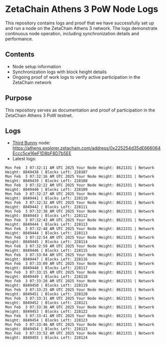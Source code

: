 # ZetaChain Athens 3 PoW Node Logs
This repository contains logs and proof that we have successfully set up and run a node on the ZetaChain Athens 3 network. The logs demonstrate continuous node operation, including synchronization details and performance.

## Contents
- Node setup information
- Synchronization logs with block height details
- Ongoing proof of work logs to verify active participation in the ZetaChain network

## Purpose
This repository serves as documentation and proof of participation in the ZetaChain Athens 3 PoW testnet.

## Logs

- [Third Bunny](https://thirdbunny.xyz/) node: https://athens.explorer.zetachain.com/address/0x225254d35dE666064Eccc5ce16eF1D8bF8D7b5EE
- Latest logs:
```
Mon Feb  3 07:32:11 AM UTC 2025 Your Node Height: 8621331 | Network Height: 8849438 | Blocks Left: 228107
Mon Feb  3 07:32:16 AM UTC 2025 Your Node Height: 8621331 | Network Height: 8849439 | Blocks Left: 228108
Mon Feb  3 07:32:22 AM UTC 2025 Your Node Height: 8621331 | Network Height: 8849440 | Blocks Left: 228109
Mon Feb  3 07:32:27 AM UTC 2025 Your Node Height: 8621331 | Network Height: 8849441 | Blocks Left: 228110
Mon Feb  3 07:32:32 AM UTC 2025 Your Node Height: 8621331 | Network Height: 8849442 | Blocks Left: 228111
Mon Feb  3 07:32:38 AM UTC 2025 Your Node Height: 8621331 | Network Height: 8849443 | Blocks Left: 228112
Mon Feb  3 07:32:43 AM UTC 2025 Your Node Height: 8621331 | Network Height: 8849444 | Blocks Left: 228113
Mon Feb  3 07:32:48 AM UTC 2025 Your Node Height: 8621331 | Network Height: 8849444 | Blocks Left: 228113
Mon Feb  3 07:32:54 AM UTC 2025 Your Node Height: 8621331 | Network Height: 8849445 | Blocks Left: 228114
Mon Feb  3 07:32:59 AM UTC 2025 Your Node Height: 8621331 | Network Height: 8849446 | Blocks Left: 228115
Mon Feb  3 07:33:04 AM UTC 2025 Your Node Height: 8621331 | Network Height: 8849447 | Blocks Left: 228116
Mon Feb  3 07:33:09 AM UTC 2025 Your Node Height: 8621331 | Network Height: 8849448 | Blocks Left: 228117
Mon Feb  3 07:33:15 AM UTC 2025 Your Node Height: 8621331 | Network Height: 8849449 | Blocks Left: 228118
Mon Feb  3 07:33:20 AM UTC 2025 Your Node Height: 8621331 | Network Height: 8849450 | Blocks Left: 228119
Mon Feb  3 07:33:25 AM UTC 2025 Your Node Height: 8621331 | Network Height: 8849451 | Blocks Left: 228120
Mon Feb  3 07:33:31 AM UTC 2025 Your Node Height: 8621331 | Network Height: 8849452 | Blocks Left: 228121
Mon Feb  3 07:33:36 AM UTC 2025 Your Node Height: 8621331 | Network Height: 8849453 | Blocks Left: 228122
Mon Feb  3 07:33:41 AM UTC 2025 Your Node Height: 8621331 | Network Height: 8849454 | Blocks Left: 228123
Mon Feb  3 07:33:46 AM UTC 2025 Your Node Height: 8621331 | Network Height: 8849454 | Blocks Left: 228123
Mon Feb  3 07:33:52 AM UTC 2025 Your Node Height: 8621331 | Network Height: 8849455 | Blocks Left: 228124
```
